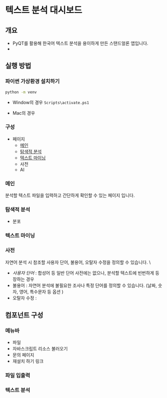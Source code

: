 # 텍스트 분석 대시보드 

## 개요 
- PyQT를 활용해 한국어 텍스트 분석을 용이하게 만든 스탠드얼론 앱입니다. 
- 

## 실행 방법 

### 파이썬 가상환경 설치하기 

```sh
python -m venv
```

- Window의 경우 
`Scripts\activate.ps1`

- Mac의 경우 

### 구성 
- 페이지 
    - [메인](#메인)
    - [탐색적 분석](#탐색적-분석)
    - [텍스트 마이닝](#텍스트-마이닝)
    - 사전 
    - AI

### 메인 

분석할 텍스트 파일을 입력하고 간단하게 확인할 수 있는 페이지 입니다. 

### 탐색적 분석

- 분포 

### 텍스트 마이닝

### 사전

자연어 분석 시 참조할 사용자 단어, 불용어, 오탈자 수정을 정의할 수 있습니다. \
- *사용자 단어* : 합성어 등 일반 단어 사전에는 없으나, 분석할 텍스트에 빈번하게 등장하는 경우 
- 불용어 : 자연어 분석에 불필요한 조사나 특정 단어를 정의할 수 있습니다. (날짜, 숫자, 영어, 특수문자 등 옵션 )
- 오탈자 수정 : 


## 컴포넌트 구성 

### 메뉴바 
- 파일 
- 자바스크립트 리소스 불러오기 
- 문의 페이지 
- 재설치 하기 링크 

### 파일 입출력 

### 텍스트 분석 